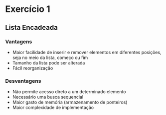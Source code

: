 # Exercício 1
## Lista Encadeada
### Vantagens
 - Maior facilidade de inserir e remover elementos em diferentes posições, seja no meio da lista, começo ou fim
 - Tamanho da lista pode ser alterada
 - Fácil reorganização
### Desvantagens
 - Não permite acesso direto a um determinado elemento
 - Necessário uma busca sequencial
 - Maior gasto de memória (armazenamento de ponteiros)
 - Maior complexidade de implementação